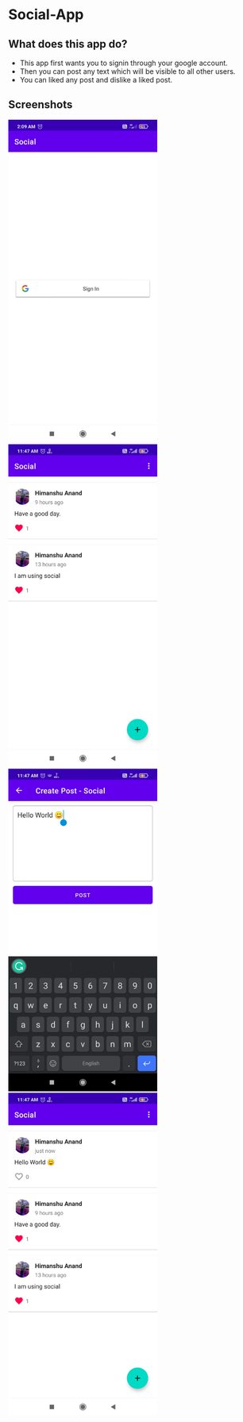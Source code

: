 # Social-App

## What does this app do?
<ul>
  <li>This app first wants you to signin through your google account.</li>
  <li>Then you can post any text which will be visible to all other users.</li>
  <li>You can liked any post and dislike a liked post.</li>
</ul>

## Screenshots
<img src="media/social-1.jpg" width="300" > <img src="media/social-2.jpg" width="300" > <img src="media/social-3.jpg" width="300">  <img src="media/social-4.jpg" width="300">
